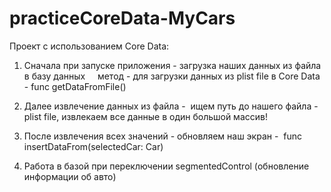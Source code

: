 # practiceCoreData-MyCars

Проект с использованием Core Data:

1. Сначала при запуске приложения - загрузка наших данных из файла в базу данных
    метод - для загрузки данных из plist file в Core Data - func getDataFromFile()

2. Далее извлечение данных из файла -  ищем путь до нашего файла - plist file, извлекаем все данные в один большой массив!

3. После извлечения всех значений - обновляем наш экран -  func insertDataFrom(selectedCar: Car)

4. Работа в базой при переключении segmentedControl (обновление информации об авто)
